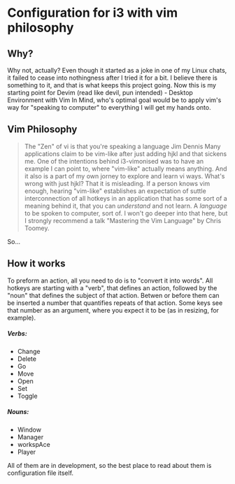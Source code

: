 # Configuration for i3 with vim philosophy

## Why?
Why not, actually?
Even though it started as a joke in one of my Linux chats, it failed to cease into nothingness after I tried it for a bit.
I believe there is something to it, and that is what keeps this project going.
Now this is my starting point for Devim (read like devil, pun intended) - Desktop Environment with Vim In Mind, who's optimal goal would be to apply vim's way for "speaking to computer" to everything I will get my hands onto.

## Vim Philosophy
> The "Zen" of vi is that you're speaking a language
                                Jim Dennis
Many applications claim to be vim-like after just adding hjkl and that sickens me. One of the intentions behind i3-vimonised was to have an example I can point to, where "vim-like" actually means anything. And it also is a part of my own jorney to explore and learn vi ways.
What's wrong with just hjkl? That it is misleading. If a person knows vim enough, hearing "vim-like" establishes an expectation of suttle interconnection of all hotkeys in an application that has some sort of a meaning behind it, that you can *understand* and not learn. A *language* to be spoken to computer, sort of. 
I won't go deeper into that here, but I strongly recommend a talk "Mastering the Vim Language" by Chris Toomey.

So...
## How it works
To preform an action, all you need to do is to "convert it into words". All hotkeys are starting with a "verb", that defines an action, followed by the "noun" that defines the subject of that action. Betwen or before them can be inserted a number that quantifies repeats of that action. Some keys see that number as an argument, where you expect it to be (as in resizing, for example).

##### Verbs:
 - Change
 - Delete
 - Go
 - Move
 - Open
 - Set
 - Toggle

##### Nouns:
 - Window
 - Manager
 - workspAce
 - Player

All of them are in development, so the best place to read about them is configuration file itself.


